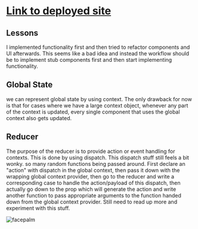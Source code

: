 # [Link to deployed site](https://eru-expensetracker.surge.sh/)


## Lessons  

I implemented functionality first and then tried to refactor components and UI afterwards. This seems like a bad idea and instead the workflow should be to implement stub components first and then start implementing functionality.

## Global State  

we can represent global state by using context. The only drawback for now is that for cases where we have a large context object, whenever any part of the context is updated, every single component that uses the global context also gets updated.

## Reducer  

The purpose of the reducer is to provide action or event handling for contexts. This is done by using dispatch. This dispatch stuff still feels a bit wonky. so many random functions being passed around. First declare an "action" with dispatch in the global context, then pass it down with the wrapping global context provider, then go to the reducer and write a corresponding case to handle the action/payload of this dispatch, then actually go down to the prop which will generate the action and write another function to pass appropriate arguments to the function handed down from the global context provider. Still need to read up more and experiment with this stuff.  

![facepalm](https://cnet2.cbsistatic.com/img/bvlCFKZmk9ztu2MqkSUf6YgaxZw=/1200x675/2019/05/22/1b710a6b-5f4d-4987-a046-c23674b221a3/picard-meme-facepalm.jpg) 
